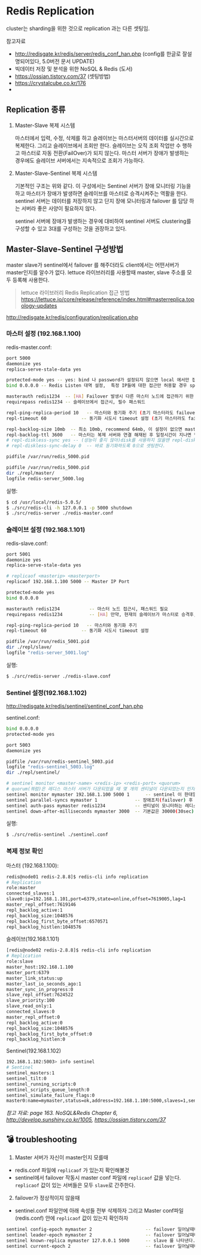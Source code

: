# Redis Replication

cluster는 sharding을 위한 것으로 replication 과는 다른 셋팅임. 

참고자료
- http://redisgate.kr/redis/server/redis_conf_han.php (config를 한글로 잘설명되어있다, 5.0버전 문서 UPDATE)
- 빅데이터 저장 및 분석을 위한 NoSQL & Redis (도서)
- https://ossian.tistory.com/37 (셋팅방법)
- https://crystalcube.co.kr/176
- 

## Replication 종류

1. Master-Slave 복제 시스템

    마스터에서 입력, 수정, 삭제를 하고 슬레이브는 마스터서버의 데이터를 실시간으로 복제한다. 그리고 슬레이브에서 조회만 한다.
    슬레이브는 오직 조회 작업만 수 행하고 마스터로 자동 전환(FailOver)가 되지 않는다. 마스터 서버가 장애가 발생하는 경우에도 
    슬레이브 서버에서는 지속적으로 조회가 가능하다.
 
1. Master-Slave-Sentinel 복제 시스템

    기본적인 구조는 위와 같다. 이 구성에서는 Sentinel 서버가 장애 모니터링 기능을 하고 마스터가 장애가 발생하면 슬레이브를 
    마스터로 승격시켜주는 역활을 한다. 
    sentinel 서버는 데이터를 저장하지 않고 단지 장애 모니터링과 failover 를 담당 하는 서버라 좋은 사양이 필요하지 않다.
    
    sentinel 서버에 장애가 발생하는 경우에 대비하여 sentinel 서버도 clustering를 구성할 수 있고 3대를 구성하는 것을 권장하고 있다.


## Master-Slave-Sentinel  구성방법
master slave가 sentinel에서 failover 를 해주더라도 client에서는 어떤서버가 master인지를 알수가 없다. 
lettuce 라이브러리를 사용할때 master, slave 주소를 모두 등록해 사용한다.

> lettuce 라이브러리 Redis Replication 접근 방법<br> 
> https://lettuce.io/core/release/reference/index.html#masterreplica.topology-updates

http://redisgate.kr/redis/configuration/replication.php

### 마스터 설정 (192.168.1.100)
redis-master.conf:
```bash 
port 5000
daemonize yes
replica-serve-stale-data yes

protected-mode yes -- yes: bind 나 password가 설정되지 않으면 local 에서만 접속이 가능, no: password 없어도 접속가능
bind 0.0.0.0 -- Redis Listen 대역 설정,  특정 IP들에 대한 접근만 허용할 경우 space(' ')를 구분자로 하여 여러개 입력가능

masterauth redis1234  -- [HA] Failover 발생시 다른 마스터 노드에 접근하기 위한 패스워드
requirepass redis1234 -- 슬레이브에서 접근시, 필수 패스워드

repl-ping-replica-period 10   -- 마스터와 동기화 주기 (초기 마스터라도 failover로 인해 slave가 될수 있으니 셋팅하는것으로 보인다.)
repl-timeout 60             -- 동기화 시도시 timeout 설정 (초기 마스터라도 failover로 인해 slave가 될수 있으니 셋팅하는것으로 보인다.)

repl-backlog-size 10mb  -- 최소 10mb, recommend 64mb, 이 설정이 없으면 master가 kill되고 다시 start 되었을때 데이터가 초기화 되면서 slave 데이터도 초기화 된다.
repl-backlog-ttl 3600   -- 마스터는 복제 서버와 연결 해재된 후 일정시간이 지나면 백로그 메모리를 해제(free)합니다.
# repl-diskless-sync yes -- (성능이 좋지 않아)disk를 사용하지 않을땐 repl-diskless-sync를 이용한다.
# repl-diskless-sync-delay 0  -- 바로 동기화하도록 0으로 셋팅한다.

pidfile /var/run/redis_5000.pid

pidfile /var/run/redis_5000.pid
dir ./repl/master/
logfile redis-server_5000.log
```

실행: 
```bash
$ cd /usr/local/redis-5.0.5/
$ ./src/redis-cli -h 127.0.0.1 -p 5000 shutdown
$ ./src/redis-server ./redis-master.conf
```

### 슬레이브 설정 (192.168.1.101)
redis-slave.conf:
```bash
port 5001
daemonize yes
replica-serve-stale-data yes

# replicaof <masterip> <masterport>
replicaof 192.168.1.100 5000 -- Master IP Port

protected-mode yes
bind 0.0.0.0

masterauth redis1234           -- 마스터 노드 접근시, 패스워드 필요
requirepass redis1234          -- [HA] 만약, 현재의 슬레이브가 마스터로 승격후, 다른 슬레이브에서 접근시, 패스워드

repl-ping-replica-period 10   -- 마스터와 동기화 주기
repl-timeout 60             -- 동기화 시도시 timeout 설정

pidfile /var/run/redis_5001.pid
dir ./repl/slave/
logfile "redis-server_5001.log"
```

실행: 
```bash
$ ./src/redis-server ./redis-slave.conf
```


### Sentinel 설정(192.168.1.102)
http://redisgate.kr/redis/sentinel/sentinel_conf_han.php

sentinel.conf:
```bash
bind 0.0.0.0
protected-mode yes

port 5003
daemonize yes

pidfile /var/run/redis-sentinel_5003.pid
logfile "redis-sentinel_5003.log"
dir ./repl/sentinel/

# sentinel monitor <master-name> <redis-ip> <redis-port> <quorum> 
# quorum(쿼럼)은 레디스 마스터 서버가 다운되었을 때 몇 개의 센티널이 다운되었는지 인지해야 객관적으로 다운되었다고 판정하는 기준입니다.
sentinel monitor mymaster 192.168.1.100 5000 1      -- sentinel 이 한대일 경우 quorum은 '1' 값으로 셋팅해야 한다.
sentinel parallel-syncs mymaster 1              -- 장애조치(failover) 후 새 마스터로 부터 데이터를 받는데 몇 개 복제 노드에 한번 알려서 처리할지 정합니다
sentinel auth-pass mymaster redis1234           -- 센티널이 모니터하는 레디스 서버(마스터, 복제)에 암호(requirepass)를 설정
sentinel down-after-milliseconds mymaster 3000  -- 기본값은 30000(30sec)

```

실행: 
```bash
$ ./src/redis-sentinel ./sentinel.conf
```


### 복제 정보 확인

마스터 (192.168.1.100):
```bash
redis@node01 redis-2.8.8]$ redis-cli info replication
# Replication
role:master
connected_slaves:1
slave0:ip=192.168.1.101,port=6379,state=online,offset=7619005,lag=1
master_repl_offset:7619146
repl_backlog_active:1
repl_backlog_size:1048576
repl_backlog_first_byte_offset:6570571
repl_backlog_histlen:1048576
```

슬레이브(192.168.1.101)
```bash
[redis@node02 redis-2.8.8]$ redis-cli info replication
# Replication
role:slave
master_host:192.168.1.100
master_port:6379
master_link_status:up
master_last_io_seconds_ago:1
master_sync_in_progress:0
slave_repl_offset:7624522
slave_priority:100
slave_read_only:1
connected_slaves:0
master_repl_offset:0
repl_backlog_active:0
repl_backlog_size:1048576
repl_backlog_first_byte_offset:0
repl_backlog_histlen:0
```

Sentinel(192.168.1.102)
```bash
192.168.1.102:5003> info sentinel
# Sentinel
sentinel_masters:1
sentinel_tilt:0
sentinel_running_scripts:0
sentinel_scripts_queue_length:0
sentinel_simulate_failure_flags:0
master0:name=mymaster,status=ok,address=192.168.1.100:5000,slaves=1,sentinels=1
```

*참고 자료: page 163. NoSQL&Redis Chapter 6, http://develop.sunshiny.co.kr/1005, https://ossian.tistory.com/37*


## :bomb: troubleshooting
1. Master 서버가 자신이 master인지 모를때
- redis.conf 파일에 `replicaof` 가 있는지 확인해볼것
- sentinel에서 failover 작동시 master conf 파일에 `replicaof` 값을 넣는다. `replicaof` 값이 있는 서버들은 모두 `slave`로 간주한다.

2. failover가 정상적이지 않을때
- sentinel.conf 파일안에 아래 속성들 전부 삭제하자 그리고 Master conf파일(redis.conf) 안에 `replicaof` 값이 있는지 확인하자  
```bash
sentinel config-epoch mymaster 2                    -- failover 일어날때마다 증가한다.
sentinel leader-epoch mymaster 2                    -- failover 일어날때마다 증가한다.
sentinel known-replica mymaster 127.0.0.1 5000      -- slave 를 나타낸다.
sentinel current-epoch 2                            -- failover 일어날때마다 증가한다.
```
